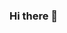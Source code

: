 ### Hi there 👋

<!--
## Languages
- [English](https://github.com/andreicampigotto/andreicampigotto/edit/main/README.md) - [Português](https://github.com/andreicampigotto/andreicampigotto/blob/main/README%20PT-BR.md)


**andreicampigotto/andreicampigotto** is a ✨ _special_ ✨ repository because its `README.md` (this file) appears on your GitHub profile.

Here are some ideas to get you started:

- 🔭 I’m currently working on ...
- 🌱 I’m currently learning ...
- 👯 I’m looking to collaborate on ...
- 🤔 I’m looking for help with ...
- 💬 Ask me about ...
- 📫 How to reach me: ...
- 😄 Pronouns: ...
- ⚡ Fun fact: ...
-->
